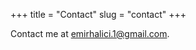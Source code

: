 +++
title = "Contact"
slug = "contact"
+++

Contact me at [emirhalici.1@gmail.com](mailto:emir.halici1@gmail.com).
